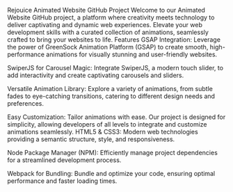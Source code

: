 Rejouice
Animated Website GitHub Project
Welcome to our Animated Website GitHub project, a platform where creativity meets technology to deliver captivating and dynamic web experiences. Elevate your web development skills with a curated collection of animations, seamlessly crafted to bring your websites to life.
Features
GSAP Integration: Leverage the power of GreenSock Animation Platform (GSAP) to create smooth, high-performance animations for visually stunning and user-friendly websites.

SwiperJS for Carousel Magic: Integrate SwiperJS, a modern touch slider, to add interactivity and create captivating carousels and sliders.

Versatile Animation Library: Explore a variety of animations, from subtle fades to eye-catching transitions, catering to different design needs and preferences.

Easy Customization: Tailor animations with ease. Our project is designed for simplicity, allowing developers of all levels to integrate and customize animations seamlessly.
HTML5 & CSS3: Modern web technologies providing a semantic structure, style, and responsiveness.

Node Package Manager (NPM): Efficiently manage project dependencies for a streamlined development process.

Webpack for Bundling: Bundle and optimize your code, ensuring optimal performance and faster loading times.

